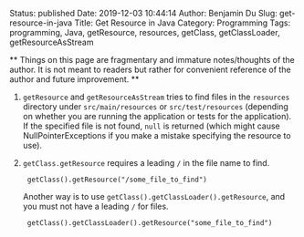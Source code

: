 Status: published
Date: 2019-12-03 10:44:14
Author: Benjamin Du
Slug: get-resource-in-java
Title: Get Resource in Java
Category: Programming
Tags: programming, Java, getResource, resources, getClass, getClassLoader, getResourceAsStream

**
Things on this page are fragmentary and immature notes/thoughts of the author.
It is not meant to readers but rather for convenient reference of the author and future improvement.
**

1. `getResource` and `getResourceAsStream` tries to find files in the `resources` directory 
    under `src/main/resources` or `src/test/resources` 
    (depending on whether you are running the application or tests for the application).
    If the specified file is not found,
    `null` is returned (which might cause NullPointerExceptions if you make a mistake specifying the resource to use).

2. `getClass.getResource` requires a leading `/` in the file name to find.

        getClass().getResource("/some_file_to_find")

    Another way is to use `getClass().getClassLoader().getResource`,
    and you must not have a leading `/` for files.

        getClass().getClassLoader().getResource("some_file_to_find")
